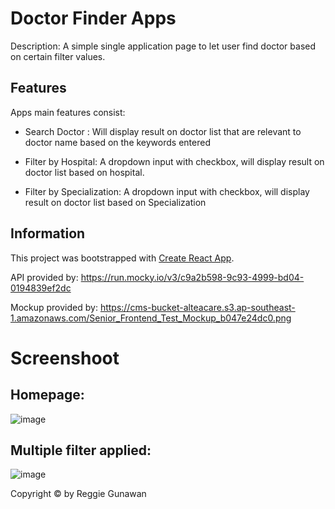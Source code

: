 # Doctor Finder Apps

Description: A simple single application page to let user find doctor based on certain filter values.

## Features
Apps main features consist:

- Search Doctor : Will display result on doctor list that are relevant to doctor name based on the keywords entered

- Filter by Hospital: A dropdown input with checkbox, will display result on doctor list based on hospital.

- Filter by Specialization: A dropdown input with checkbox, will display result on doctor list based on Specialization

## Information
This project was bootstrapped with [Create React App](https://github.com/facebook/create-react-app).

API provided by: https://run.mocky.io/v3/c9a2b598-9c93-4999-bd04-0194839ef2dc

Mockup provided by: https://cms-bucket-alteacare.s3.ap-southeast-1.amazonaws.com/Senior_Frontend_Test_Mockup_b047e24dc0.png

# Screenshoot

## Homepage:

![image](https://user-images.githubusercontent.com/44907916/151336452-99675fe1-eddc-4886-ab4b-2b9a2fe7fcaf.png)

## Multiple filter applied:

![image](https://user-images.githubusercontent.com/44907916/151336830-cf3b7277-851a-46d7-83cb-1eb9cbee47fe.png)


Copyright © by Reggie Gunawan

